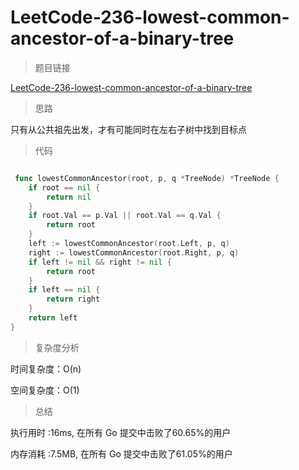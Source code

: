 #  LeetCode-236-lowest-common-ancestor-of-a-binary-tree

>题目链接

[LeetCode-236-lowest-common-ancestor-of-a-binary-tree](https://leetcode-cn.com/problems/lowest-common-ancestor-of-a-binary-tree/)

>思路

只有从公共祖先出发，才有可能同时在左右子树中找到目标点

>代码

```go

 func lowestCommonAncestor(root, p, q *TreeNode) *TreeNode {
    if root == nil {
        return nil
    }
    if root.Val == p.Val || root.Val == q.Val {
        return root
    }
    left := lowestCommonAncestor(root.Left, p, q)
    right := lowestCommonAncestor(root.Right, p, q)
    if left != nil && right != nil {
        return root
    }
    if left == nil {
        return right
    }
    return left
}

```

>复杂度分析

时间复杂度：O(n)

空间复杂度：O(1)

>总结

执行用时 :16ms, 在所有 Go 提交中击败了60.65%的用户
 
内存消耗 :7.5MB, 在所有 Go 提交中击败了61.05%的用户
